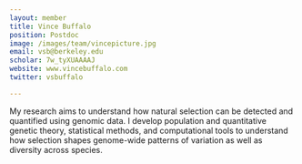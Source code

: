 ```yaml
---
layout: member
title: Vince Buffalo
position: Postdoc
image: /images/team/vincepicture.jpg
email: vsb@berkeley.edu
scholar: 7w_tyXUAAAAJ
website: www.vincebuffalo.com
twitter: vsbuffalo

---
```



My research aims to understand how natural selection can be detected and quantified using genomic data. 
I develop population and quantitative genetic theory, statistical methods, and computational tools to understand how 
selection shapes genome-wide patterns of variation as well as diversity across species.
